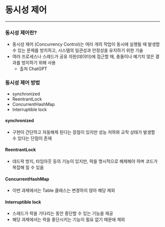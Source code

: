 # 동시성 제어
___
### 동시성 제어란?
- 동시성 제어 (Concurrency Control)는 여러 개의 작업이 동시에 실행될 때 발생할 수 있는 문제를 방지하고, 시스템의 일관성과 안정성을 유지하기 위한 기술
- 여러 프로세스나 스레드가 공유 자원(데이터)에 접근할 때, 충돌이나 예기치 않은 결과를 방지하기 위해 사용
    - 출처 ChatGPT
### 동시성 제어 방법
- synchronized
- ReentrantLock
- ConcurrentHashMap
- Interruptible lock

#### synchronized
- 구현이 간단하고 자동해제 된다는 장점이 있지만 성능 저하와 교착 상태가 발생할 수 있다는 단점이 존재
#### ReentrantLock
- 데드락 방지, 타임아웃 등의 기능이 있지만, 락을 명시적으로 해제해야 하며 코드가 복잡해 질 수 있음
#### ConcurrentHashMap
- 이번 과제에서는 Table 클래스는 변경하지 않아 해당 제외
#### Interruptible lock
- 스레드가 락을 기다리는 동안 중단할 수 있는 기능을 제공
- 해당 과제에서는 락을 중단시키는 기능이 필요 없기 때문에 제외 
